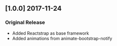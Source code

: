 ## [1.0.0] 2017-11-24
### Original Release
- Added Reactstrap as base framework
- Added animations from animate-bootstrap-notify
